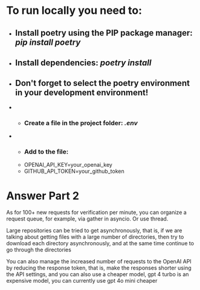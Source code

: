 # To run locally you need to:
* ## Install poetry using the PIP package manager: ***pip install poetry***
* ## Install dependencies: ***poetry install***
* ## Don't forget to select the poetry environment in your development environment!
* * ### Create a file in the project folder: ***.env***
* * ### Add to the file:
  * OPENAI_API_KEY=your_openai_key
  * GITHUB_API_TOKEN=your_github_token
 
# Answer Part 2
As for 100+ new requests for verification per minute, you can organize a request queue, for example, via gather in asyncio.
Or use thread.

Large repositories can be tried to get asynchronously, that is, if we are talking about getting files with a large number of directories, then try to download each directory asynchronously, and at the same time continue to go through the directories

You can also manage the increased number of requests to the OpenAI API by reducing the response token, that is, make the responses shorter using the API settings, and you can also use a cheaper model, gpt 4 turbo is an expensive model, you can currently use gpt 4o mini cheaper

